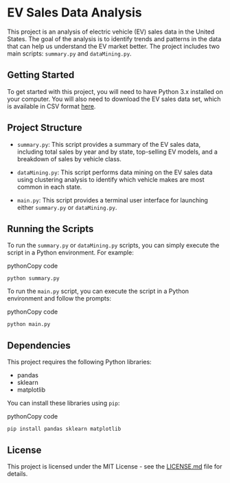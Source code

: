# EV Sales Data Analysis

This project is an analysis of electric vehicle (EV) sales data in the United States. The goal of the analysis is to identify trends and patterns in the data that can help us understand the EV market better. The project includes two main scripts: `summary.py` and `dataMining.py`.

## Getting Started

To get started with this project, you will need to have Python 3.x installed on your computer. You will also need to download the EV sales data set, which is available in CSV format [here](https://www.kaggle.com/joshuajhchoi/ev-sales-data).

## Project Structure

-   `summary.py`: This script provides a summary of the EV sales data, including total sales by year and by state, top-selling EV models, and a breakdown of sales by vehicle class.
    
-   `dataMining.py`: This script performs data mining on the EV sales data using clustering analysis to identify which vehicle makes are most common in each state.
    
-   `main.py`: This script provides a terminal user interface for launching either `summary.py` or `dataMining.py`.
    

## Running the Scripts

To run the `summary.py` or `dataMining.py` scripts, you can simply execute the script in a Python environment. For example:

pythonCopy code

`python summary.py`

To run the `main.py` script, you can execute the script in a Python environment and follow the prompts:

pythonCopy code

`python main.py`

## Dependencies

This project requires the following Python libraries:

-   pandas
-   sklearn
-   matplotlib

You can install these libraries using `pip`:

pythonCopy code

`pip install pandas sklearn matplotlib`

## License

This project is licensed under the MIT License - see the [LICENSE.md](https://chat.openai.com/LICENSE.md) file for details.
